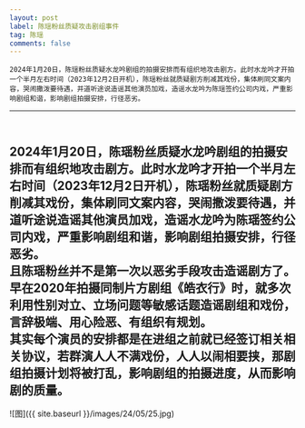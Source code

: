 ```yaml
---
layout: post
label: 陈瑶粉丝质疑攻击剧组事件
tag: 陈瑶
comments: false
---
```


    2024年1月20日，陈瑶粉丝质疑水龙吟剧组的拍摄安排而有组织地攻击剧方。此时水龙吟才开拍一个半月左右时间（2023年12月2日开机），陈瑶粉丝就质疑剧方削减其戏份，集体刷同文案内容，哭闹撒泼要待遇，并道听途说造谣其他演员加戏，造谣水龙吟为陈瑶签约公司内戏，严重影响剧组和谐，影响剧组拍摄安排，行径恶劣。

---

<br>2024年1月20日，陈瑶粉丝质疑水龙吟剧组的拍摄安排而有组织地攻击剧方。此时水龙吟才开拍一个半月左右时间（2023年12月2日开机），陈瑶粉丝就质疑剧方削减其戏份，集体刷同文案内容，哭闹撒泼要待遇，并道听途说造谣其他演员加戏，造谣水龙吟为陈瑶签约公司内戏，严重影响剧组和谐，影响剧组拍摄安排，行径恶劣。
<br>且陈瑶粉丝并不是第一次以恶劣手段攻击造谣剧方了。早在2020年拍摄同制片方剧组《皓衣行》时，就多次利用性别对立、立场问题等敏感话题造谣剧组和戏份，言辞极端、用心险恶、有组织有规划。
<br>其实每个演员的安排都是在进组之前就已经签订相关相关协议，若群演人人不满戏份，人人以闹相要挟，那剧组拍摄计划将被打乱，影响剧组的拍摄进度，从而影响剧的质量。
---

![图]({{ site.baseurl }}/images/24/05/25.jpg)
